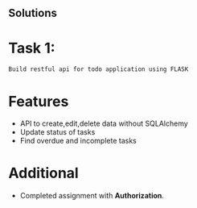 
## Solutions
 # Task 1:<br>
    Build restful api for todo application using FLASK
# Features
  * API to create,edit,delete data without SQLAlchemy
  * Update status of tasks
  * Find overdue and incomplete tasks
 
 # Additional
  * Completed assignment with **Authorization**.
  

